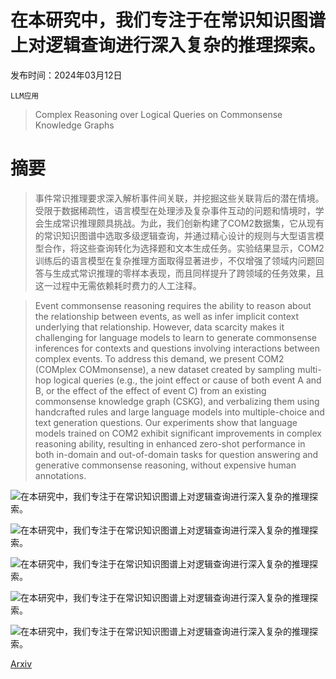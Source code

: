 # 在本研究中，我们专注于在常识知识图谱上对逻辑查询进行深入复杂的推理探索。

发布时间：2024年03月12日

`LLM应用`

> Complex Reasoning over Logical Queries on Commonsense Knowledge Graphs

# 摘要

> 事件常识推理要求深入解析事件间关联，并挖掘这些关联背后的潜在情境。受限于数据稀疏性，语言模型在处理涉及复杂事件互动的问题和情境时，学会生成常识推理颇具挑战。为此，我们创新构建了COM2数据集，它从现有的常识知识图谱中选取多级逻辑查询，并通过精心设计的规则与大型语言模型合作，将这些查询转化为选择题和文本生成任务。实验结果显示，COM2训练后的语言模型在复杂推理方面取得显著进步，不仅增强了领域内问题回答与生成式常识推理的零样本表现，而且同样提升了跨领域的任务效果，且这一过程中无需依赖耗时费力的人工注释。

> Event commonsense reasoning requires the ability to reason about the relationship between events, as well as infer implicit context underlying that relationship. However, data scarcity makes it challenging for language models to learn to generate commonsense inferences for contexts and questions involving interactions between complex events. To address this demand, we present COM2 (COMplex COMmonsense), a new dataset created by sampling multi-hop logical queries (e.g., the joint effect or cause of both event A and B, or the effect of the effect of event C) from an existing commonsense knowledge graph (CSKG), and verbalizing them using handcrafted rules and large language models into multiple-choice and text generation questions. Our experiments show that language models trained on COM2 exhibit significant improvements in complex reasoning ability, resulting in enhanced zero-shot performance in both in-domain and out-of-domain tasks for question answering and generative commonsense reasoning, without expensive human annotations.

![在本研究中，我们专注于在常识知识图谱上对逻辑查询进行深入复杂的推理探索。](../../../paper_images/2403.07398/x1.png)

![在本研究中，我们专注于在常识知识图谱上对逻辑查询进行深入复杂的推理探索。](../../../paper_images/2403.07398/x2.png)

![在本研究中，我们专注于在常识知识图谱上对逻辑查询进行深入复杂的推理探索。](../../../paper_images/2403.07398/x3.png)

![在本研究中，我们专注于在常识知识图谱上对逻辑查询进行深入复杂的推理探索。](../../../paper_images/2403.07398/x4.png)

![在本研究中，我们专注于在常识知识图谱上对逻辑查询进行深入复杂的推理探索。](../../../paper_images/2403.07398/annotation_interface.png)

[Arxiv](https://arxiv.org/abs/2403.07398)